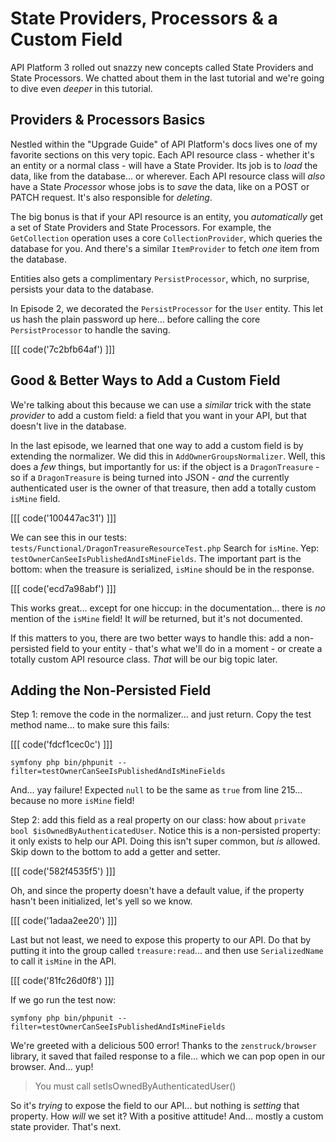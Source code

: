 # State Providers, Processors & a Custom Field 

API Platform 3 rolled out snazzy new concepts called State Providers and State
Processors. We chatted about them in the last tutorial and we're going to dive even
*deeper* in this tutorial.

## Providers & Processors Basics

Nestled within the "Upgrade Guide" of API Platform's docs lives one of my favorite sections
on this very topic. Each API resource class - whether it's an entity
or a normal class - will have a State Provider. Its job is to *load* the data,
like from the database... or wherever. Each API resource class will *also* have
a State *Processor* whose jobs is to *save* the data, like on a POST or PATCH request.
It's also responsible for *deleting*.

The big bonus is that if your API resource is an entity, you *automatically* get a
set of State Providers and State Processors. For example, the `GetCollection` operation
uses a core `CollectionProvider`, which queries the database for you. And
there's a similar `ItemProvider` to fetch *one* item from the database.

Entities also gets a complimentary `PersistProcessor`, which, no surprise,
persists your data to the database.

In Episode 2, we decorated the `PersistProcessor` for the `User` entity. This
let us hash the plain password up here... before calling the core
`PersistProcessor` to handle the saving.

[[[ code('7c2bfb64af') ]]]

## Good & Better Ways to Add a Custom Field

We're talking about this because we can use a *similar* trick with the state
*provider* to add a custom field: a field that you want in your API, but that
doesn't live in the database.

In the last episode, we learned that one way to add a custom field is by extending
the normalizer. We did this in `AddOwnerGroupsNormalizer`. Well, this does a
*few* things, but importantly for us: if the object is a `DragonTreasure` - so
if a `DragonTreasure` is being turned into JSON - *and* the currently authenticated
user is the owner of that treasure, then add a totally custom `isMine` field.

[[[ code('100447ac31') ]]]

We can see this in our tests:
`tests/Functional/DragonTreasureResourceTest.php`
Search for `isMine`. Yep: `testOwnerCanSeeIsPublishedAndIsMineFields`. The important
part is the bottom: when the treasure is serialized, `isMine` should be in the
response.

[[[ code('ecd7a98abf') ]]]

This works great... except for one hiccup: in the documentation... there is *no*
mention of the `isMine` field! It *will* be returned, but it's not documented.

If this matters to you, there are two better ways to handle this: add a
non-persisted field to your entity - that's what we'll do in a moment - or create
a totally custom API resource class. *That* will be our big topic later.

## Adding the Non-Persisted Field

Step 1: remove the code in the normalizer... and just return. Copy the test method
name... to make sure this fails:

[[[ code('fdcf1cec0c') ]]]

```terminal-silent
symfony php bin/phpunit --filter=testOwnerCanSeeIsPublishedAndIsMineFields
```

And... yay failure! Expected `null` to be the same as `true` from line 215...
because no more `isMine` field!

Step 2: add this field as a real property on our class: how about
`private bool $isOwnedByAuthenticatedUser`. Notice this is a non-persisted property:
it only exists to help our API. Doing this isn't super common, but *is*
allowed. Skip down to the bottom to add a getter and setter.

[[[ code('582f4535f5') ]]]

Oh, and since the property doesn't have a default value, if the property hasn't
been initialized, let's yell so we know.

[[[ code('1adaa2ee20') ]]]

Last but not least, we need to expose this property to our API. Do that by putting
it into the group called `treasure:read`... and then use `SerializedName` to call
it `isMine` in the API.

[[[ code('81fc26d0f8') ]]]

If we go run the test now:

```terminal-silent
symfony php bin/phpunit --filter=testOwnerCanSeeIsPublishedAndIsMineFields
```

We're greeted with a delicious 500 error! Thanks to the `zenstruck/browser`
library, it saved that failed response to a file... which we can pop open in our browser.
And... yup!

> You must call setIsOwnedByAuthenticatedUser()

So it's *trying* to expose the field to our API... but nothing is *setting* that
property. How *will* we set it? With a positive attitude! And... mostly
a custom state provider. That's next.
